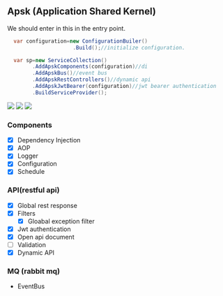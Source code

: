 ## Apsk (Application Shared Kernel)

We should enter in this in the entry point.
``` csharp
  var configuration=new ConfigurationBuiler()
                     .Build();//initialize configuration.

  var sp=new ServiceCollection()
        .AddApskComponents(configuration)//di
        .AddApskBus()//event bus
        .AddApskRestControllers()//dynamic api
        .AddApskJwtBearer(configuration)//jwt bearer authentication
        .BuildServiceProvider();
```
![](https://github.com/apsk/Apsk/workflows/build/badge.svg)
![](https://github.com/apsk/Apsk/workflows/publish/badge.svg)
![](https://github.com/apsk/Apsk/workflows/test/badge.svg)
###  Components
   * [x] Dependency Injection
   * [x] AOP
   * [x] Logger
   * [x] Configuration
   * [x] Schedule

### API(restful api)
   * [x] Global rest response
   * [x] Filters
     * [x] Gloabal exception filter
   * [x] Jwt authentication
   * [x] Open api document
   * [ ] Validation
   * [x] Dynamic API

### MQ (rabbit mq)
   * EventBus